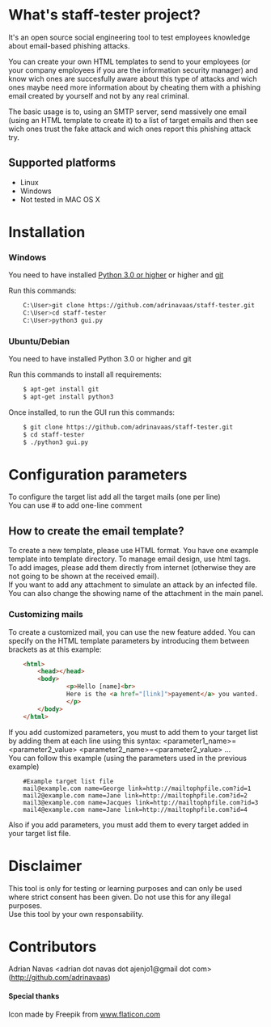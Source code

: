 # What's staff-tester project?
It's an open source social engineering tool to test employees knowledge about email-based phishing attacks.  

You can create your own HTML templates to send to your employees (or your company employees if you are the information security manager) and know wich ones are succesfully aware about this type of attacks and wich ones maybe need more information about by cheating them with a phishing email created by yourself and not by any real criminal.  

The basic usage is to, using an SMTP server, send massively one email (using an HTML template to create it) to a list of target emails and then see wich ones trust the fake attack and wich ones report this phishing attack try.


## Supported platforms
* Linux
* Windows
* Not tested in MAC OS X

# Installation

### Windows
You need to have installed [Python 3.0 or higher](https://www.python.org/ftp/python/3.7.1/Python-3.7.1.tar.xz) or higher and [git](https://code.google.com/p/msysgit/downloads/list)

Run this commands:
```bash
	C:\User>git clone https://github.com/adrinavaas/staff-tester.git
	C:\User>cd staff-tester
	C:\User>python3 gui.py
```

### Ubuntu/Debian
You need to have installed Python 3.0 or higher and git


Run this commands to install all requirements:
```bash
	$ apt-get install git
	$ apt-get install python3
```
Once installed, to run the GUI run this commands:
```bash
	$ git clone https://github.com/adrinavaas/staff-tester.git
	$ cd staff-tester
	$ ./python3 gui.py
```

# Configuration parameters

To configure the target list add all the target mails (one per line)    
You can use # to add one-line comment  

## How to create the email template?
To create a new template, please use HTML format. You have one example template into template directory.
To manage email design, use html tags.  
To add images, please add them directly from internet (otherwise they are not going to be shown at the received email).  
If you want to add any attachment to simulate an attack by an infected file. You can also change the showing name of the attachment in the main panel.  

### Customizing mails
To create a customized mail, you can use the new feature added. You can specify on the HTML template parameters by introducing them between brackets as at this example:
```html
	<html>
  		<head></head>
  		<body>
    			<p>Hello [name]<br>
       			Here is the <a href="[link]">payement</a> you wanted.
    			</p>
  		</body>
	</html>
```

If you add customized parameters, you must to add them to your target list by adding them at each line using this syntax:
<mail> <parameter1_name>=<parameter2_value> <parameter2_name>=<parameter2_value> ...  
You can follow this example (using the parameters used in the previous example)
```text
	#Example target list file
	mail@example.com name=George link=http://mailtophpfile.com?id=1
	mail2@example.com name=Jane link=http://mailtophpfile.com?id=2
	mail3@example.com name=Jacques link=http://mailtophpfile.com?id=3
	mail4@example.com name=Jane link=http://mailtophpfile.com?id=4
```
Also if you add parameters, you must add them to every target added in your target list file.


# Disclaimer
This tool is only for testing or learning purposes and can only be used where strict consent has been given. Do not use this for any illegal purposes.   
Use this tool by your own responsability.

# Contributors
Adrian Navas <adrian dot navas dot ajenjo1@gmail dot com> (http://github.com/adrinavaas)

#### Special thanks
Icon made by Freepik from www.flaticon.com 
